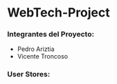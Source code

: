 # WebTech-Project

### Integrantes del Proyecto:
- Pedro Ariztia
- Vicente Troncoso


### User Stores:
